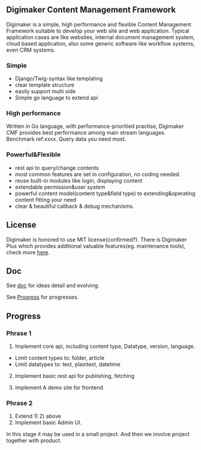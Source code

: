 Digimaker Content Management Framework
----------------
Digimaker is a simple, high performance and flexible Content Management Framework suitable to develop your web site and web application. Typical application cases are like websites, internal document management system, cloud based application, also some generic software like workflow systems, even CRM systems.


### Simple

- Django/Twig-syntax like templating
- clear template structure
- easily support multi side
- Simple go language to extend api


### High performance
Written in Go language, with performance-prioritied practise, Digimaker CMF provides best performance among main stream languages. Benchmark ref:xxxx. Query data you need most.


### Powerful&Flexible
- rest api to query/change contents
- most common features are set in configuration, no coding needed.
- reuse built-in modules like login, displaying content
- extendable permission&user system
- powerful content model(content type&field type) to extending&operating content fitting your need
- clear & beautiful callback & debug mechanisms.

License
--------
Digimaker is honored to use MIT license(confirmed?). There is Digimaker Plus which provides additional valuable features(eg. maintenance tools), check more [here](http://www.digimaker.com).

Doc
--------
See [doc](dm/doc) for ideas detail and evolving.

See [Progress](dm/doc/9.Progress.md) for progresses.


Progress
---------
### Phrase 1
1) Implement core api, including content type, Datatype, version, language.
 - Limit content types to: folder, article
 - Limit datatypes to: text, plaintext, datetime

2) Implement basic rest api for publishing, fetching

3) Implement A demo site for frontend

### Phrase 2
1) Extend 1) 2) above
2) Implement basic Admin UI.

In this stage it may be used in a small project. And then we involve project together with product.
